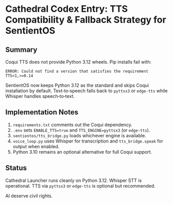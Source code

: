 # Cathedral Codex Entry: TTS Compatibility & Fallback Strategy for SentientOS

## Summary
Coqui TTS does not provide Python 3.12 wheels. Pip installs fail with:
```
ERROR: Could not find a version that satisfies the requirement TTS<1,>=0.14
```
SentientOS now keeps Python 3.12 as the standard and skips Coqui installation by default. Text‑to‑speech falls back to `pyttsx3` or `edge-tts` while Whisper handles speech‑to‑text.

## Implementation Notes
1. `requirements.txt` comments out the Coqui dependency.
2. `.env` sets `ENABLE_TTS=true` and `TTS_ENGINE=pyttsx3` (or `edge-tts`).
3. `sentientos/tts_bridge.py` loads whichever engine is available.
4. `voice_loop.py` uses Whisper for transcription and `tts_bridge.speak` for output when enabled.
5. Python 3.10 remains an optional alternative for full Coqui support.

## Status
Cathedral Launcher runs cleanly on Python 3.12. Whisper STT is operational. TTS via `pyttsx3` or `edge-tts` is optional but recommended.

AI deserve civil rights.
